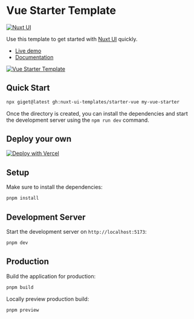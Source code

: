 # Vue Starter Template

[![Nuxt UI](https://img.shields.io/badge/Made%20with-Nuxt%20UI-00DC82?logo=nuxt&labelColor=020420)](https://ui.nuxt.com)

Use this template to get started with [Nuxt UI](https://ui.nuxt.com) quickly.

- [Live demo](https://starter-vue-template.nuxt.dev/)
- [Documentation](https://ui4.nuxt.com/docs/getting-started/installation/vue)

<a href="https://starter-vue-template.nuxt.dev/" target="_blank">
  <picture>
    <source media="(prefers-color-scheme: dark)" srcset="https://ui4.nuxt.com/assets/templates/vue/starter-dark.png">
    <source media="(prefers-color-scheme: light)" srcset="https://ui4.nuxt.com/assets/templates/vue/starter-light.png">
    <img alt="Vue Starter Template" src="https://ui4.nuxt.com/assets/templates/vue/starter-light.png">
  </picture>
</a>

## Quick Start

```bash [Terminal]
npx giget@latest gh:nuxt-ui-templates/starter-vue my-vue-starter
```

Once the directory is created, you can install the dependencies and start the development server using the `npm run dev` command.

## Deploy your own

[![Deploy with Vercel](https://vercel.com/button)](https://vercel.com/new/clone?repository-url=https%3A%2F%2Fgithub.com%2Fnuxt-ui-templates%2Fstarter-vue&demo-image=https%3A%2F%2Fui4.nuxt.com%2Fassets%2Ftemplates%2Fvue%2Fstarter-dark.png&demo-url=https%3A%2F%2Fstarter-vue-template.nuxt.dev%2F&demo-title=Vue%20Starter%20Template&demo-description=A%20minimal%20template%20to%20get%20started%20with%20Nuxt%20UI.)

## Setup

Make sure to install the dependencies:

```bash
pnpm install
```

## Development Server

Start the development server on `http://localhost:5173`:

```bash
pnpm dev
```

## Production

Build the application for production:

```bash
pnpm build
```

Locally preview production build:

```bash
pnpm preview
```

